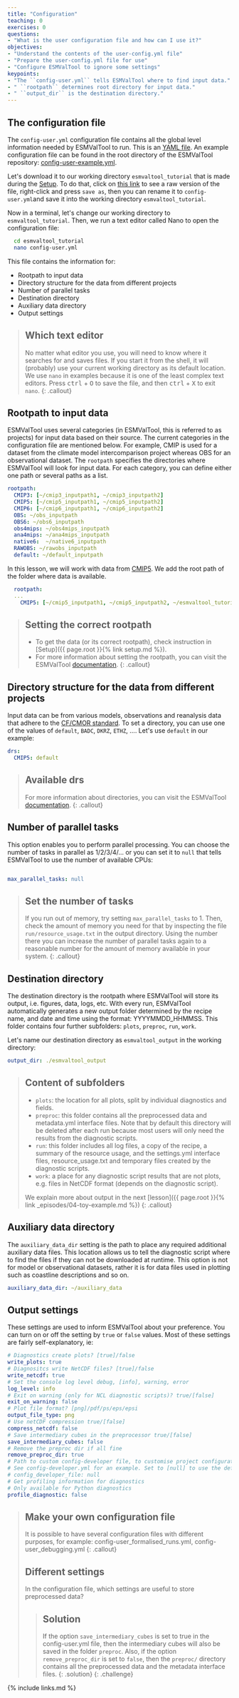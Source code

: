 ```yaml
---
title: "Configuration"
teaching: 0
exercises: 0
questions:
- "What is the user configuration file and how can I use it?"
objectives:
- "Understand the contents of the user-config.yml file"
- "Prepare the user-config.yml file for use"
- "Configure ESMValTool to ignore some settings"
keypoints:
- "The ``config-user.yml`` tells ESMValTool where to find input data."
- " ``rootpath`` determines root directory for input data."
- " ``output_dir`` is the destination directory."
---
```


## The configuration file

The ``config-user.yml`` configuration file contains all the global level information
needed by ESMValTool to run. This is an
[YAML file](https://yaml.org/spec/1.2/spec.html). An example configuration file
can be found in the root directory of the ESMValTool repository:
[config-user-example.yml](https://github.com/ESMValGroup/ESMValTool/blob/master/config-user-example.yml).

Let's download it to our working directory ``esmvaltool_tutorial``
that is made during the [Setup](https://esmvalgroup.github.io/tutorial/setup.html).
To do that, click on
[this link](https://raw.githubusercontent.com/ESMValGroup/ESMValTool/master/config-user-example.yml)
to see a raw version of the file, right-click and press ``save as``,
then you can rename it to ``config-user.yml``and save it into the working directory
``esmvaltool_tutorial``.

Now in a terminal, let's change our working directory to ``esmvaltool_tutorial``.
Then, we run a text editor called Nano to open the configuration file:

~~~bash
  cd esmvaltool_tutorial
  nano config-user.yml
~~~

This file contains the information for:

* Rootpath to input data
* Directory structure for the data from different projects
* Number of parallel tasks
* Destination directory
* Auxiliary data directory
* Output settings

> ## Which text editor
>
> No matter what editor you use, you will need to know where it searches
for and saves files. If you start it from the shell, it will (probably)
use your current working directory as its default location. We use ``nano``
in examples because it is one of the least complex text editors.
Press <kbd>ctrl</kbd> + <kbd>O</kbd> to save the file,
and then <kbd>ctrl</kbd> + <kbd>X</kbd> to exit ``nano``.
{: .callout}

## Rootpath to input data

ESMValTool uses several categories (in ESMValTool, this is referred to as projects)
for input data based on their source. The current categories in the configuration
file are mentioned below. For example, CMIP is used for a dataset from
the climate model intercomparison project whereas OBS for an observational dataset.
The ``rootpath`` specifies the directories where ESMValTool will look for input data.
For each category, you can define either one path or several paths as a list.

~~~YAML
rootpath:
  CMIP3: [~/cmip3_inputpath1, ~/cmip3_inputpath2]
  CMIP5: [~/cmip5_inputpath1, ~/cmip5_inputpath2]
  CMIP6: [~/cmip6_inputpath1, ~/cmip6_inputpath2]
  OBS: ~/obs_inputpath
  OBS6: ~/obs6_inputpath
  obs4mips: ~/obs4mips_inputpath
  ana4mips: ~/ana4mips_inputpath
  native6:  ~/native6_inputpath
  RAWOBS: ~/rawobs_inputpath
  default: ~/default_inputpath
~~~

In this lesson, we will work with data from
[CMIP5](https://esgf-node.llnl.gov/projects/cmip5/).
We add the root path of the folder where data is available.

~~~YAML
  rootpath:
  ...
    CMIP5: [~/cmip5_inputpath1, ~/cmip5_inputpath2, ~/esmvaltool_tutorial/data]
~~~

> ## Setting the correct rootpath
>
> * To get the data (or its correct rootpath), check instruction in
[Setup]({{ page.root }}{% link setup.md %}).
> * For more information about setting the rootpath, you can visit the ESMValTool
[documentation](https://esmvaltool.readthedocs.io/projects/esmvalcore/en/latest/esmvalcore/datafinder.html).
{: .callout}

## Directory structure for the data from different projects

Input data can be from various models, observations and reanalysis data that adhere
to the [CF/CMOR standard](https://cmor.llnl.gov/).
To set a directory, you can use one of the values of
``default``, ``BADC``, ``DKRZ``, ``ETHZ``, .... Let's use ``default`` in our example:

~~~YAML
drs:
  CMIP5: default
~~~

> ## Available drs
>
> For more information about directories, you can visit the ESMValTool
[documentation](https://esmvaltool.readthedocs.io/projects/esmvalcore/en/latest/esmvalcore/config.html#developer-configuration-file).
{: .callout}

## Number of parallel tasks

This option enables you to perform parallel processing.
You can choose the number of tasks in parallel as
1/2/3/4/... or you can set it to ``null`` that tells
ESMValTool to use the number of available CPUs:

~~~YAML

max_parallel_tasks: null
~~~

> ## Set the number of tasks
>
> If you run out of memory, try setting ``max_parallel_tasks`` to 1.
Then, check the amount of memory you need for that by inspecting
the file ``run/resource_usage.txt`` in the output directory.
Using the number there you can increase the number of parallel tasks
again to a reasonable number for the amount of memory available in your system.
{: .callout}

## Destination directory

The destination directory is the rootpath where ESMValTool will store its output,
i.e. figures, data, logs, etc. With every run, ESMValTool automatically generates
a new output folder determined by the recipe name, and date and time using
the format: YYYYMMDD_HHMMSS.
This folder contains four further subfolders: ``plots``, ``preproc``, ``run``, ``work``.

Let's name our destination directory as ``esmvaltool_output`` in the working directory:

~~~YAML
output_dir: ./esmvaltool_output
~~~

> ## Content of subfolders
>
> * ``plots``: the location for all plots, split by individual diagnostics and fields.
> * ``preproc``: this folder contains all the preprocessed data and metadata.yml
interface files. Note that by default this directory will be deleted after
each run because most users will only need the results from the diagnostic scripts.
> * ``run``: this folder includes all log files, a copy of the recipe,
a summary of the resource usage, and the settings.yml interface files,
resource_usage.txt and temporary files created by the diagnostic scripts.
> * ``work``: a place for any diagnostic script results that are not plots, e.g.
files in NetCDF format (depends on the diagnostic script).
>
> We explain more about output in the next
[lesson]({{ page.root }}{% link _episodes/04-toy-example.md %})
{: .callout}

## Auxiliary data directory

The ``auxiliary_data_dir`` setting is the path to place any required
additional auxiliary data files. This location allows us to tell
the diagnostic script where to find the files if they can not be downloaded
at runtime. This option is not for model or observational datasets, rather
it is for data files used in plotting such as coastline descriptions and so on.

~~~YAML
auxiliary_data_dir: ~/auxiliary_data
~~~

## Output settings

These settings are used to inform ESMValTool about your preference.
You can turn on or off the setting by ``true`` or ``false`` values.
Most of these settings are fairly self-explanatory, ie:

~~~YAML
# Diagnostics create plots? [true]/false
write_plots: true
# Diagnositcs write NetCDF files? [true]/false
write_netcdf: true
# Set the console log level debug, [info], warning, error
log_level: info
# Exit on warning (only for NCL diagnostic scripts)? true/[false]
exit_on_warning: false
# Plot file format? [png]/pdf/ps/eps/epsi
output_file_type: png
# Use netCDF compression true/[false]
compress_netcdf: false
# Save intermediary cubes in the preprocessor true/[false]
save_intermediary_cubes: false
# Remove the preproc dir if all fine
remove_preproc_dir: true
# Path to custom config-developer file, to customise project configurations.
# See config-developer.yml for an example. Set to [null] to use the default
# config_developer_file: null
# Get profiling information for diagnostics
# Only available for Python diagnostics
profile_diagnostic: false
~~~

> ## Make your own configuration file
>
> It is possible to have several configuration files with different purposes,
for example: config-user_formalised_runs.yml, config-user_debugging.yml
{: .callout}
>
> ## Different settings
>
> In the configuration file, which settings are useful to store preprocessed data?
>
>> ## Solution
>>
>> If the option ``save_intermediary_cubes`` is set to true in
the config-user.yml file, then the intermediary cubes will also be saved
in the folder ``preproc``. Also, if the option ``remove_preproc_dir``
is set to ``false``, then the ``preproc/`` directory contains all
the preprocessed data and the metadata interface files.
> {: .solution}
{: .challenge}

{% include links.md %}
